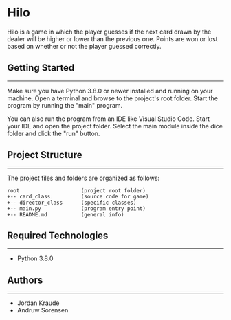 # Hilo
Hilo is a game in which the player guesses if the next card drawn by the dealer will be higher or lower than the previous one. Points are won or lost based on whether or not the player guessed correctly.

## Getting Started
---
Make sure you have Python 3.8.0 or newer installed and running on your machine. Open a terminal and 
browse to the project's root folder. Start the program by running the "main" program.

You can also run the program from an IDE like Visual Studio Code. Start your IDE and open the 
project folder. Select the main module inside the dice folder and click the "run" button.

## Project Structure
---
The project files and folders are organized as follows:
```
root                    (project root folder)
+-- card_class          (source code for game)
+-- director_class      (specific classes)
+-- main.py             (program entry point)
+-- README.md           (general info)
```

## Required Technologies
---
* Python 3.8.0

## Authors
---
* Jordan Kraude
* Andruw Sorensen